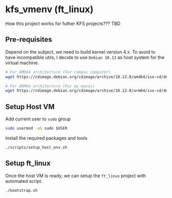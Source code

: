 # kfs_vmenv (ft_linux)

How this project works for futher KFS projects??? TBD

## Pre-requisites

Depend on the subject, we need to build kernel version 4.x. To avoid to have incompatible utils, I decide to use `Debian 10.13` as host system for the virtual machine.

```sh
# For AMD64 architecture (For campus computer)
wget https://cdimage.debian.org/cdimage/archive/10.13.0/amd64/iso-cd/debian-10.13.0-amd64-netinst.iso

# For ARM64 architecture (For my macos)
wget https://cdimage.debian.org/cdimage/archive/10.13.0/arm64/iso-cd/debian-10.13.0-arm64-netinst.iso
```

## Setup Host VM

Add current user to `sudo` group

```sh
sudo usermod -aG sudo $USER
```

Install the required packages and tools

```sh
./scripts/setup_host_env.sh
```

## Setup ft_linux

Once the host VM is ready, we can setup the `ft_linux` project with automated script.

```sh
./bootstrap.sh
```
